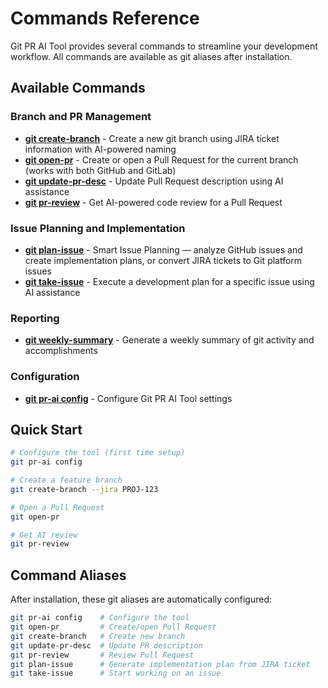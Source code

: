 # Commands Reference

Git PR AI Tool provides several commands to streamline your development workflow. All commands are available as git aliases after installation.

## Available Commands

### Branch and PR Management

- **[git create-branch](./create-branch)** - Create a new git branch using JIRA ticket information with AI-powered naming
- **[git open-pr](./open-pr)** - Create or open a Pull Request for the current branch (works with both GitHub and GitLab)
- **[git update-pr-desc](./update-pr-desc)** - Update Pull Request description using AI assistance
- **[git pr-review](./pr-review)** - Get AI-powered code review for a Pull Request

### Issue Planning and Implementation

- **[git plan-issue](./plan-issue)** - Smart Issue Planning — analyze GitHub issues and create implementation plans, or convert JIRA tickets to Git platform issues
- **[git take-issue](./take-issue)** - Execute a development plan for a specific issue using AI assistance

### Reporting

- **[git weekly-summary](./weekly-summary)** - Generate a weekly summary of git activity and accomplishments

### Configuration

- **[git pr-ai config](./config)** - Configure Git PR AI Tool settings

## Quick Start

```bash
# Configure the tool (first time setup)
git pr-ai config

# Create a feature branch
git create-branch --jira PROJ-123

# Open a Pull Request
git open-pr

# Get AI review
git pr-review
```

## Command Aliases

After installation, these git aliases are automatically configured:

```bash
git pr-ai config    # Configure the tool
git open-pr         # Create/open Pull Request
git create-branch   # Create new branch
git update-pr-desc  # Update PR description
git pr-review       # Review Pull Request
git plan-issue      # Generate implementation plan from JIRA ticket
git take-issue      # Start working on an issue
```
